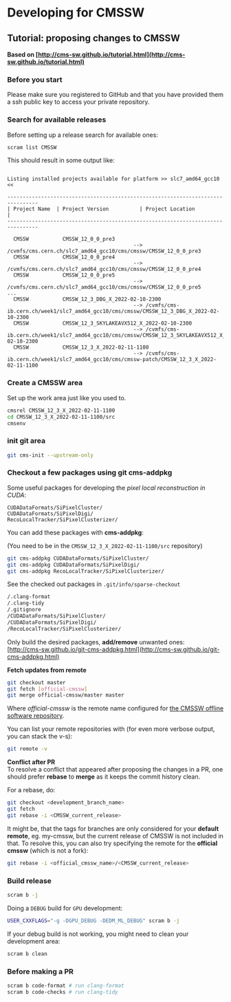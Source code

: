# Developing for CMSSW

## Tutorial: proposing changes to CMSSW

**Based on [http://cms-sw.github.io/tutorial.html](http://cms-sw.github.io/tutorial.html)**

### Before you start

Please make sure you registered to GitHub and that you have provided them a ssh public key to access your private repository.

### Search for available releases

Before setting up a release search for available ones:

``` bash
scram list CMSSW
```

This should result in some output like:
```

Listing installed projects available for platform >> slc7_amd64_gcc10 <<

--------------------------------------------------------------------------------
| Project Name  | Project Version          | Project Location                  |
--------------------------------------------------------------------------------

  CMSSW           CMSSW_12_0_0_pre3          
                                         --> /cvmfs/cms.cern.ch/slc7_amd64_gcc10/cms/cmssw/CMSSW_12_0_0_pre3
  CMSSW           CMSSW_12_0_0_pre4          
                                         --> /cvmfs/cms.cern.ch/slc7_amd64_gcc10/cms/cmssw/CMSSW_12_0_0_pre4
  CMSSW           CMSSW_12_0_0_pre5          
                                         --> /cvmfs/cms.cern.ch/slc7_amd64_gcc10/cms/cmssw/CMSSW_12_0_0_pre5
...
  CMSSW           CMSSW_12_3_DBG_X_2022-02-10-2300  
                                         --> /cvmfs/cms-ib.cern.ch/week1/slc7_amd64_gcc10/cms/cmssw/CMSSW_12_3_DBG_X_2022-02-10-2300
  CMSSW           CMSSW_12_3_SKYLAKEAVX512_X_2022-02-10-2300  
                                         --> /cvmfs/cms-ib.cern.ch/week1/slc7_amd64_gcc10/cms/cmssw/CMSSW_12_3_SKYLAKEAVX512_X_2022-02-10-2300
  CMSSW           CMSSW_12_3_X_2022-02-11-1100  
                                         --> /cvmfs/cms-ib.cern.ch/week1/slc7_amd64_gcc10/cms/cmssw-patch/CMSSW_12_3_X_2022-02-11-1100
```

### Create a CMSSW area

Set up the work area just like you used to.

``` bash
cmsrel CMSSW_12_3_X_2022-02-11-1100
cd CMSSW_12_3_X_2022-02-11-1100/src
cmsenv
```

### init git area

``` bash
git cms-init --upstream-only
```

### Checkout a few packages using git cms-addpkg

Some useful packages for developing the *pixel local reconstruction in CUDA*:

```
CUDADataFormats/SiPixelCluster/
CUDADataFormats/SiPixelDigi/
RecoLocalTracker/SiPixelClusterizer/
```

You can add these packages with **cms-addpkg**:

(You need to be in the `CMSSW_12_3_X_2022-02-11-1100/src` repository)

``` bash
git cms-addpkg CUDADataFormats/SiPixelCluster/
git cms-addpkg CUDADataFormats/SiPixelDigi/
git cms-addpkg RecoLocalTracker/SiPixelClusterizer/
```

See the checked out packages in `.git/info/sparse-checkout`

``` bash title="Output of cat .git/info/sparse-checkout"
/.clang-format
/.clang-tidy
/.gitignore
/CUDADataFormats/SiPixelCluster/
/CUDADataFormats/SiPixelDigi/
/RecoLocalTracker/SiPixelClusterizer/
```

Only build the desired packages, **add/remove** unwanted ones:  
[http://cms-sw.github.io/git-cms-addpkg.html](http://cms-sw.github.io/git-cms-addpkg.html)

**Fetch updates from remote**
```sh
git checkout master
git fetch [official-cmssw]
git merge official-cmssw/master master
```

Where *official-cmssw* is the remote name configured for [the CMSSW offline software repository](https://github.com/cms-sw/cmssw).

You can list your remote repositories with (for even more verbose output, you can stack the v-s):
```sh
git remote -v
```

**Conflict after PR**  
To resolve a conflict that appeared after proposing the changes in a PR, one should prefer **rebase** to **merge** as it keeps the commit history clean.

For a rebase, do:

```sh
git checkout <development_branch_name>
git fetch
git rebase -i <CMSSW_current_release>
```

It might be, that the tags for branches are only considered for your **default remote**, eg. my-cmssw, but the current release of CMSSW is not included in that. To resolve this, you can also try specifying the remote for the **official cmssw** (which is not a fork):

```sh
git rebase -i <official_cmssw_name>/<CMSSW_current_release>
```

### Build release

``` bash
scram b -j
```

Doing a `DEBUG` build for `GPU` development:

``` bash
USER_CXXFLAGS="-g -DGPU_DEBUG -DEDM_ML_DEBUG" scram b -j
```

If your debug build is not working, you might need to clean your development area:
``` bash
scram b clean
```

### Before making a PR

``` bash
scram b code-format # run clang-format
scram b code-checks # run clang-tidy
```

